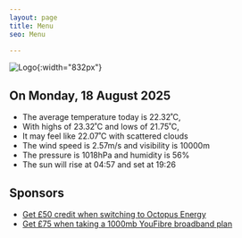 ```yaml
---
layout: page
title: Menu
seo: Menu

---
```


![Logo](/images/logo.jpg){:width="832px"}

<!-- weather_marker starts -->
## On Monday, 18 August 2025

- The average temperature today is 22.32˚C,
- With highs of 23.32˚C and lows of 21.75˚C,
- It may feel like 22.07˚C with scattered clouds
- The wind speed is 2.57m/s and visibility is 10000m
- The pressure is 1018hPa and humidity is 56%
- The sun will rise at 04:57 and set at 19:26

<!-- weather_marker ends -->

## Sponsors

- [Get £50 credit when switching to Octopus Energy](https://bit.ly/3oD1nnS)
- [Get £75 when taking a 1000mb YouFibre broadband plan](https://aklam.io/91zWhU?)
